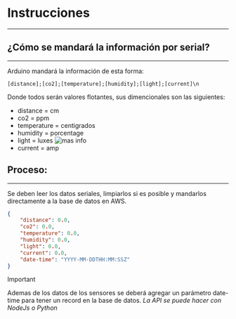 # Instrucciones
---
## ¿Cómo se mandará la información por serial?
---
Arduino mandará la información de esta forma:
```
[distance];[co2];[temperature];[humidity];[light];[current]\n
```
Donde todos serán valores flotantes, sus dimencionales son las siguientes:
- distance = cm
- co2 = ppm
- temperature = centigrados
- humidity = porcentage
- light = luxes ![mas info]([https://todovisual.com/luminosidades-x-area.html](https://images.squarespace-cdn.com/content/v1/60ee5f1d1975912dcfd14233/d2b8e35f-e8f9-42ff-b3a0-8d43e494dbd3/Ejemplo+de+niveles+de+luxes+permisibles+seg%C3%BAn+%C3%A1rea+de+trabajo.jpg))
- current = amp
## Proceso:
---
Se deben leer los datos seriales, limpiarlos si es posible y mandarlos directamente a la base de datos en AWS.
```json
{
    "distance": 0.0,
    "co2": 0.0,
    "temperature": 0.0,
    "humidity": 0.0,
    "light": 0.0,
    "current": 0.0,
    "date-time": "YYYY-MM-DDTHH:MM:SSZ"
}
```
> [!IMPORTANT]
> Ademas de los datos de los sensores se deberá agregar un parámetro date-time para tener un record en la base de datos.
*La API se puede hacer con NodeJs o Python*
